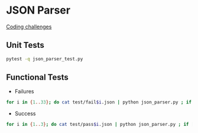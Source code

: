 # JSON Parser

[Coding challenges](https://codingchallenges.fyi/challenges/challenge-json-parser/)

## Unit Tests

```Bash
pytest -q json_parser_test.py
```

## Functional Tests

* Failures

```Bash
for i in {1..33}; do cat test/fail$i.json | python json_parser.py ; if [[ $? -eq 0 ]] ;then echo "Success exit code: $?"; else echo "Error exit code $?" ;fi; done
```

* Success

```Bash
for i in {1..3}; do cat test/pass$i.json | python json_parser.py ; if [[ $? -eq 0 ]] ;then echo "Success exit code: $?"; else echo "Error exit code $?" ;fi; done
```
